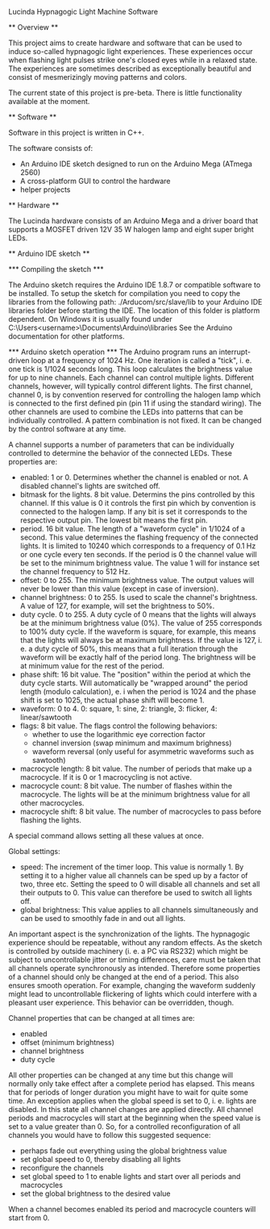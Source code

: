Lucinda Hypnagogic Light Machine Software

** Overview **

This project aims to create hardware and software that can be used to induce so-called hypnagogic light experiences. These experiences occur when flashing light pulses strike one's closed eyes while in a relaxed state. The experiences are sometimes described as exceptionally beautiful and  consist of mesmerizingly moving patterns and colors.

The current state of this project is pre-beta. There is little functionality available at the moment.

** Software **

Software in this project is written in C++.

The software consists of:
  - An Arduino IDE sketch designed to run on the Arduino Mega (ATmega 2560)
  - A cross-platform GUI to control the hardware
  - helper projects

** Hardware **

The Lucinda hardware consists of an Arduino Mega and a driver board that supports a MOSFET driven 12V 35 W halogen lamp and eight super bright LEDs.
  
** Arduino IDE sketch **

*** Compiling the sketch ***

The Arduino sketch requires the Arduino IDE 1.8.7 or compatible software to be installed.
To setup the sketch for compilation you need to copy the libraries from the following path:
./Arducom/src/slave/lib
to your Arduino IDE libraries folder before starting the IDE.
The location of this folder is platform dependent. On Windows it is usually found under
C:\Users\<username>\Documents\Arduino\libraries
See the Arduino documentation for other platforms.

*** Arduino sketch operation ***
The Arduino program runs an interrupt-driven loop at a frequency of 1024 Hz. One iteration is called a "tick", i. e. one tick is 1/1024 seconds long. This loop calculates the brightness value for up to nine channels. Each channel can control multiple lights. Different channels, however, will typically control different lights. The first channel, channel 0, is by convention reserved for controlling the halogen lamp which is connected to the first defined pin (pin 11 if using the standard wiring). The other channels are used to combine the LEDs into patterns that can be individually controlled. A pattern combination is not fixed. It can be changed by the control software at any time.

A channel supports a number of parameters that can be individually controlled to determine the behavior of the connected LEDs. These properties are:

- enabled: 1 or 0. Determines whether the channel is enabled or not. A disabled channel's lights are switched off.
- bitmask for the lights. 8 bit value. Determins the pins controlled by this channel. If this value is 0 it controls the first pin which by convention is connected to the halogen lamp. If any bit is set it corresponds to the respective output pin. The lowest bit means the first pin.
- period. 16 bit value. The length of a "waveform cycle" in 1/1024 of a second. This value determines the flashing frequency of the connected lights. It is limited to 10240 which corresponds to a frequency of 0.1 Hz or one cycle every ten seconds. If the period is 0 the channel value will be set to the minimum brightness value. The value 1 will for instance set the channel frequency to 512 Hz.
- offset: 0 to 255. The minimum brightness value. The output values will never be lower than this value (except in case of inversion).
- channel brightness: 0 to 255. Is used to scale the channel's brightness. A value of 127, for example, will set the brightness to 50%.
- duty cycle. 0 to 255. A duty cycle of 0 means that the lights will always be at the minimum brightness value (0%). The value of 255 corresponds to 100% duty cycle. If the waveform is square, for example, this means that the lights will always be at maximum brightness. If the value is 127, i. e. a duty cycle of 50%, this means that a full iteration through the waveform will be exactly half of the period long. The brightness will be at minimum value for the rest of the period.
- phase shift: 16 bit value. The "position" within the period at which the duty cycle starts. Will automatically be "wrapped around" the period length (modulo calculation), e. i when the period is 1024 and the phase shift is set to 1025, the actual phase shift will become 1.
- waveform: 0 to 4. 0: square, 1: sine, 2: triangle, 3: flicker, 4: linear/sawtooth
- flags: 8 bit value. The flags control the following behaviors:
  - whether to use the logarithmic eye correction factor
  - channel inversion (swap minimum and maximum brighness)
  - waveform reversal (only useful for asymmetric waveforms such as sawtooth)
- macrocycle length: 8 bit value. The number of periods that make up a macrocycle. If it is 0 or 1 macrocycling is not active.
- macrocycle count: 8 bit value. The number of flashes within the macrocycle. The lights will be at the minimum brightness value for all other macrocycles.
- macrocycle shift: 8 bit value. The number of macrocycles to pass before flashing the lights.

A special command allows setting all these values at once.

Global settings:
- speed: The increment of the timer loop. This value is normally 1. By setting it to a higher value all channels can be sped up by a factor of two, three etc. Setting the speed to 0 will disable all channels and set all their outputs to 0. This value can therefore be used to switch all lights off.
- global brightness: This value applies to all channels simultaneously and can be used to smoothly fade in and out all lights.

An important aspect is the synchronization of the lights. The hypnagogic experience should be repeatable, without any random effects. As the sketch is controlled by outside machinery (i. e. a PC via RS232) which might be subject to uncontrollable jitter or timing differences, care must be taken that all channels operate synchronously as intended. Therefore some properties of a channel should only be changed at the end of a period. This also ensures smooth operation. For example, changing the waveform suddenly might lead to uncontrollable flickering of lights which could interfere with a pleasant user experience. This behavior can be overridden, though.

Channel properties that can be changed at all times are:
- enabled
- offset (minimum brightness)
- channel brightness
- duty cycle

All other properties can be changed at any time but this change will normally only take effect after a complete period has elapsed. This means that for periods of longer duration you might have to wait for quite some time. An exception applies when the global speed is set to 0, i. e. lights are disabled. In this state all channel changes are applied directly. All channel periods and macrocycles will start at the beginning when the speed value is set to a value greater than 0. So, for a controlled reconfiguration of all channels you would have to follow this suggested sequence:
- perhaps fade out everything using the global brightness value
- set global speed to 0, thereby disabling all lights
- reconfigure the channels
- set global speed to 1 to enable lights and start over all periods and macrocycles
- set the global brightness to the desired value

When a channel becomes enabled its period and macrocycle counters will start from 0.


